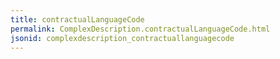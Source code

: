```yaml
---
title: contractualLanguageCode
permalink: ComplexDescription.contractualLanguageCode.html
jsonid: complexdescription_contractuallanguagecode
---
```

